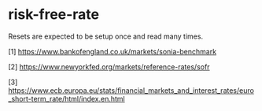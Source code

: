 # risk-free-rate

Resets are expected to be setup once and read many times.


[1] https://www.bankofengland.co.uk/markets/sonia-benchmark

[2] https://www.newyorkfed.org/markets/reference-rates/sofr

[3] https://www.ecb.europa.eu/stats/financial_markets_and_interest_rates/euro_short-term_rate/html/index.en.html

